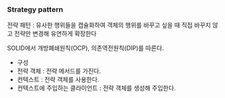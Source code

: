 ### Strategy pattern

전략 패턴 : 유사한 행위들을 캡슐화하여 객체의 행위를 바꾸고 싶을 때 직접 바꾸지 않고 전략만 변경해 유연하게 확장한다

SOLID에서 개방폐쇄원칙(OCP), 의존역전원칙(DIP)를 따른다.

- 구성
- 전략 객체 : 전략 메서드를 가진다.
- 컨텍스트 : 전략 객체를 사용한다.
- 컨텍스트에 주입하는 클라이언트 : 전략 객체를 생성해 주입한다.